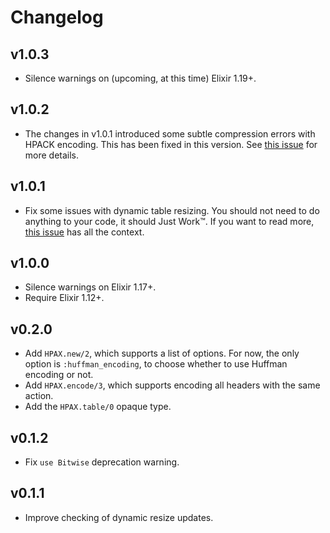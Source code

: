 # Changelog

## v1.0.3

  * Silence warnings on (upcoming, at this time) Elixir 1.19+.

## v1.0.2

  * The changes in v1.0.1 introduced some subtle compression errors with HPACK encoding. This has been fixed in this version. See [this issue](https://github.com/elixir-mint/hpax/issues/20) for more details.

## v1.0.1

  * Fix some issues with dynamic table resizing. You should not need to do anything to your code, it should Just Work™. If you want to read more, [this issue](https://github.com/elixir-mint/hpax/issues/18) has all the context.

## v1.0.0

  * Silence warnings on Elixir 1.17+.
  * Require Elixir 1.12+.

## v0.2.0

  * Add `HPAX.new/2`, which supports a list of options. For now, the only option
    is `:huffman_encoding`, to choose whether to use Huffman encoding or not.
  * Add `HPAX.encode/3`, which supports encoding all headers with the same
    action.
  * Add the `HPAX.table/0` opaque type.

## v0.1.2

  * Fix `use Bitwise` deprecation warning.

## v0.1.1

  * Improve checking of dynamic resize updates.
